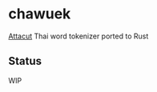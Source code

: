 # chawuek

[Attacut](https://github.com/pyThaiNLP/attacut) Thai word tokenizer ported to Rust

## Status

WIP
